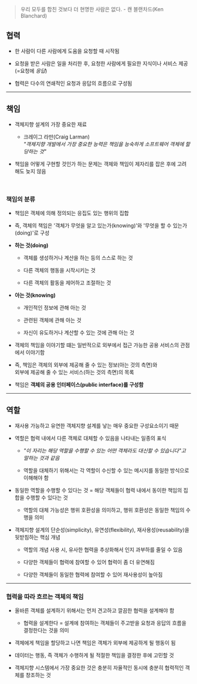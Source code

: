 > 우리 모두를 합친 것보다 더 현명한 사람은 없다.   - 캔 블랜차드(Ken Blanchard)


## 협력
- 한 사람이 다른 사람에게 도움을 요청할 때 시작됨

- 요청을 받은 사람은 일을 처리한 후, 요청한 사람에게 필요한 지식이나 서비스 제공(=요청에 *응답*)
- 협력은 다수의 연쇄적인 요청과 응답의 흐름으로 구성됨

<hr>

## 책임
- 객체지향 설계의 가장 중요한 재료

  - 크레이그 라만(Craig Larman) <br/>
    *"객체지향 개발에서 가장 중요한 능력은 책임을 능숙하게 소프트웨어 객체에 할당하는 것"*
- 책임을 어떻게 구현할 것인가 하는 문제는 객체와 책임이 제자리를 잡은 후에 고려해도 늦지 않음

<br/>

### 책임의 분류
- 책임은 객체에 의해 정의되는 응집도 있는 행위의 집합

- 즉, 객체의 책임은 '객체가 무엇을 알고 있는가(knowing)'와 '무엇을 할 수 있는가(doing)'로 구성
- **하는 것(doing)**
  - 객체를 생성하거나 계산을 하는 등의 스스로 하는 것
  
  - 다른 객체의 행동을 시작시키는 것
  - 다른 객체의 활동을 제어하고 조절하는 것
- **아는 것(knowing)**
  - 개인적인 정보에 관해 아는 것
  
  - 관련된 객체에 관해 아는 것
  - 자신이 유도하거나 계산할 수 있는 것에 관해 아는 것
- 객체의 책임을 이야기할 떄는 일반적으로 외부에서 접근 가능한 공용 서비스의 관점에서 이야기함
- 즉, 책임은 객체의 외부에 제공해 줄 수 있는 정보(아는 것의 측면)와 <br>
  외부에 제공해 줄 수 있는 서비스(하는 것의 측면)의 목록
- 책임은 **객체의 공용 인터페이스(public interface)를 구성함**

<hr>

## 역할
- 재사용 가능하고 유연한 객체지향 설계를 낳는 매우 중요한 구성요소이기 때문

- 역할은 협력 내에서 다른 객체로 대체할 수 있음을 나타내는 일종의 표식
  - *"이 자리는 해당 역할을 수행할 수 있는 어떤 객체라도 대신할 수 있습니다"고 말하는 것과 같음*
  
  - 역할을 대체하기 위해서는 각 역할이 수신할 수 있는 메시지를 동일한 방식으로 이해해야 함
- 동일한 역할을 수행할 수 있다는 것 = 해당 객체들이 협력 내에서 동이한 책임의 집합을 수행할 수 있다는 것
  - 역할의 대체 가능성은 행위 호환성을 의미하고, 행위 호환성은 동일한 책임의 수행을 의미
- 객체지향 설계의 단순성(simplicity), 유연성(flexibility), 재사용성(reusability)을 뒷받침하는 핵심 개념
  - 역할의 개념 사용 시, 유사한 협력을 추상화해서 인지 과부하를 줄일 수 있음
  
  - 다양한 객체들이 협력에 참여할 수 있어 협력이 좀 더 유연해짐
  - 다양한 객체들이 동일한 협력에 참여할 수 있어 재사용성이 높아짐

<hr>

### 협력을 따라 흐르는 객체의 책임
- 올바른 객체를 설계하기 위해서는 먼저 견고하고 깔끔한 협력을 설계해야 함
  - 협력을 설계한다 = 설계에 참여하는 객체들이 주고받을 요청과 응답의 흐름을 결정한다는 것을 의미
  
- 객체에게 책임을 할당하고 나면 책임은 객체가 외부에 제공하게 될 행동이 됨
- 데이터는 행동, 즉 객체가 수행하게 될 적절한 책임을 결정한 후에 고민할 것
- 객체지향 시스템에서 가장 중요한 것은 충분히 자율적인 동시에 충분히 협력적인 객체를 창조하는 것
